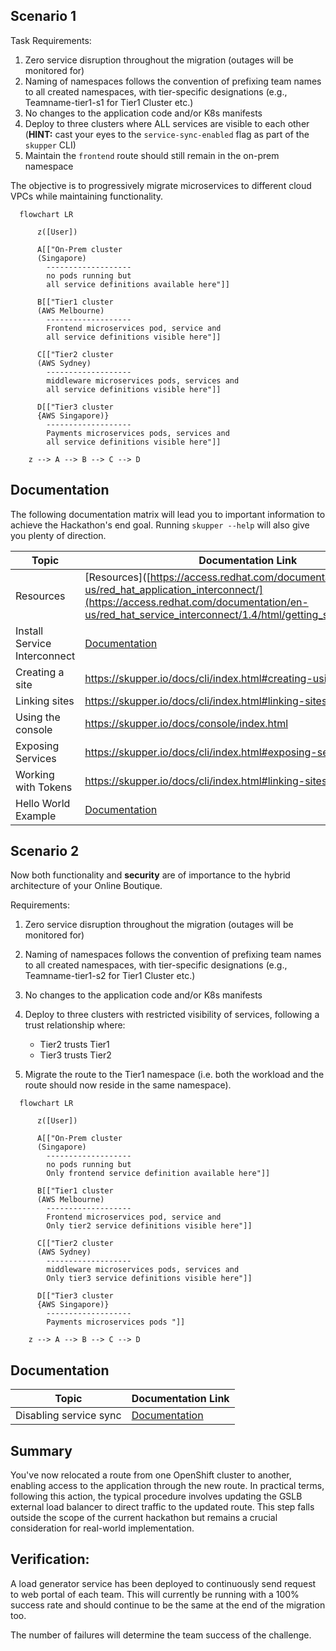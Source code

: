 
## Scenario 1 

Task Requirements:

1. Zero service disruption throughout the migration (outages will be monitored for)
2. Naming of namespaces follows the convention of prefixing team names to all created namespaces, with tier-specific designations (e.g., Teamname-tier1-s1 for Tier1 Cluster etc.)
3. No changes to the application code and/or K8s manifests
4. Deploy to three clusters where ALL services are visible to each other (**HINT:** cast your eyes to the `service-sync-enabled` flag as part of the `skupper` CLI)
5. Maintain the `frontend` route should still remain in the on-prem namespace

The objective is to progressively migrate microservices to different cloud VPCs while maintaining functionality. 


```mermaid  %%{init: {"flowchart": {"htmlLabels": false}} }%%
  flowchart LR

      z([User])

      A[["On-Prem cluster  
      (Singapore)
        ------------------- 
        no pods running but
        all service definitions available here"]]

      B[["Tier1 cluster 
      (AWS Melbourne)
        -------------------
        Frontend microservices pod, service and
        all service definitions visible here"]]

      C[["Tier2 cluster  
      (AWS Sydney)
        -------------------
        middleware microservices pods, services and
        all service definitions visible here"]]

      D[["Tier3 cluster  
      {AWS Singapore)}
        -------------------
        Payments microservices pods, services and
        all service definitions visible here"]]

    z --> A --> B --> C --> D    
  ```

## Documentation

The following documentation matrix will lead you to important information to achieve the Hackathon's end goal. Running `skupper --help` will also give you plenty of direction. 

| Topic                               | Documentation Link                                    |
|-------------------------------------|-------------------------------------------------------| 
| Resources                           | [Resources]([https://access.redhat.com/documentation/en-us/red_hat_application_interconnect/](https://access.redhat.com/documentation/en-us/red_hat_service_interconnect/1.4/html/getting_started/resources)
| Install Service Interconnect        | [Documentation](https://skupper.io/install/index.html) |
| Creating a site      | https://skupper.io/docs/cli/index.html#creating-using-cli |
| Linking sites | https://skupper.io/docs/cli/index.html#linking-sites  |
| Using the console | https://skupper.io/docs/console/index.html |
| Exposing Services | https://skupper.io/docs/cli/index.html#exposing-services-ns |
| Working with Tokens                 | https://skupper.io/docs/cli/index.html#linking-sites |
| Hello World Example               | [Documentation](https://skupper.io/start/index.html)  |



## Scenario 2

Now both functionality and **security** are of importance to the hybrid architecture of your Online Boutique. 

Requirements:

1. Zero service disruption throughout the migration (outages will be monitored for)
2. Naming of namespaces follows the convention of prefixing team names to all created namespaces, with tier-specific designations (e.g., Teamname-tier1-s2 for Tier1 Cluster etc.)
3. No changes to the application code and/or K8s manifests
4. Deploy to three clusters with restricted visibility of services, following a trust relationship where:

   - Tier2 trusts Tier1
   - Tier3 trusts Tier2
  
5. Migrate the route to the Tier1 namespace (i.e. both the workload and the route should now reside in the same namespace).


```mermaid  %%{init: {"flowchart": {"htmlLabels": false}} }%%
  flowchart LR

      z([User])

      A[["On-Prem cluster  
      (Singapore)
        ------------------- 
        no pods running but
        Only frontend service definition available here"]]

      B[["Tier1 cluster 
      (AWS Melbourne)
        -------------------
        Frontend microservices pod, service and
        Only tier2 service definitions visible here"]]

      C[["Tier2 cluster  
      (AWS Sydney)
        -------------------
        middleware microservices pods, services and
        Only tier3 service definitions visible here"]]

      D[["Tier3 cluster  
      {AWS Singapore)}
        -------------------
        Payments microservices pods "]]

    z --> A --> B --> C --> D    
  ```
## Documentation

| Topic                               | Documentation Link                                    |
|-------------------------------------|-------------------------------------------------------|
| Disabling service sync              | [Documentation](https://github.com/rmallam/RHSI-helm/blob/main/disable-service-sync.md)  |


## Summary 

You've now relocated a route from one OpenShift cluster to another, enabling access to the application through the new route. In practical terms, following this action, the typical procedure involves updating the GSLB external load balancer to direct traffic to the updated route. This step falls outside the scope of the current hackathon but remains a crucial consideration for real-world implementation.

## Verification:

A load generator service has been deployed to continuously send request to web portal of each team. This will currently be running with a 100% success rate and should continue to be the same at the end of the migration too.

The number of failures will determine the team success of the challenge.
